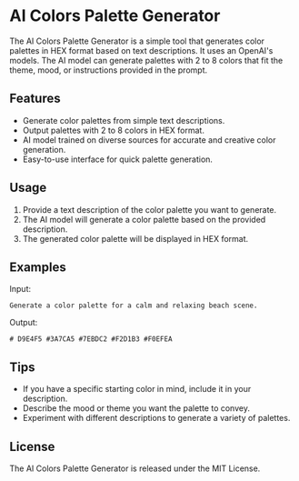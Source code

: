 # AI Colors Palette Generator

The AI Colors Palette Generator is a simple tool that generates color palettes in HEX format based on text descriptions. It uses an OpenAI's models. The AI model can generate palettes with 2 to 8 colors that fit the theme, mood, or instructions provided in the prompt.

## Features

- Generate color palettes from simple text descriptions.
- Output palettes with 2 to 8 colors in HEX format.
- AI model trained on diverse sources for accurate and creative color generation.
- Easy-to-use interface for quick palette generation.

## Usage

1. Provide a text description of the color palette you want to generate.
2. The AI model will generate a color palette based on the provided description.
3. The generated color palette will be displayed in HEX format.

## Examples

Input:
```
Generate a color palette for a calm and relaxing beach scene.
```

Output:
```
# D9E4F5 #3A7CA5 #7EBDC2 #F2D1B3 #F0EFEA
```

## Tips

- If you have a specific starting color in mind, include it in your description.
- Describe the mood or theme you want the palette to convey.
- Experiment with different descriptions to generate a variety of palettes.

## License

The AI Colors Palette Generator is released under the MIT License.
